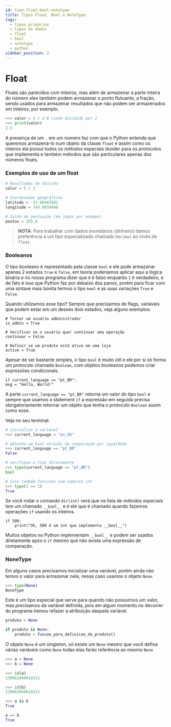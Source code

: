 ```yaml
---
id: tipo-float-bool-notetype
title: Tipos Float, Bool e NoteType
tags:
  - tipos primários
  - tipos de dados
  - float
  - bool
  - notetype
  - python
sidebar_position: 2
---
```


# Float

Floats são parecidos com inteiros, mas além de armazenar a parte inteira do
número eles também podem armazenar o ponto flutuante, a fração, sendo usados
para armazenar resultados que não podem ser armazenados em inteiros, por
exemplo.

```python
>>> valor = 5 / 2 # cindo dividido por 2
>>> print(valor)
2.5
```

A presença de um `.` em um número faz com que o Python entenda que queremos
armazená-lo num objeto da classe `float` e assim como os inteiros ela possui
todos os métodos especiais dunder para os protocolos que implementa e também
métodos que são particulares apenas dos números floats.

### Exemplos de uso de um float

```python
# Resultados de divisão
valor = 5 / 2

# Coordenadas geográficas
latitude = -37.80467681
longitude = 144.9659498

# Saldo de pontuação (em jogos por exempo)
pontos = 355.8
```

> **NOTA**: Para trabalhar com dados monetários (dinheiro) damos preferência
> a um tipo especializado chamado `Decimal` ao invés de `float`.

### Booleanos

O tipo booleano é representado pela classe `bool` e ele pode armazenar apenas 2
estados `true` e `false`, em teoria poderíamos aplicar aqui a lógica binária
e no nosso programa dizer que `0` é falso enquanto `1` é verdadeiro, e de fato
é isso que Python faz por debaixo dos panos, porém para ficar com uma sintaxe
mais bonita termos o tipo `bool` e as suas variações `True` e `False`.

Quando utilizamos esse tipo? Sempre que precisamos de flags, variáveis que
podem estar em um desses dois estados, veja alguns exemplos:

```
# Tornar um usuário administrador
is_admin = True

# Verificar se o usuário quer continuar uma operação
continuar = False

# Definir se um produto está ativo em uma loja
active = True
```

Apesar de ser bastante simples, o tipo `bool` é muito útil e ele por sí só
forma um protocolo chamado `Boolean`, com objetos booleanos podemos criar
expressões condicionais.

```
if current_language == "pt_BR":
msg = "Hello, World!"
```

A parte `current_language == "pt_BR"` retorna um valor do tipo `bool` e sempre
que usamos o statement `if` a expressão em seguida precisa obrigatoriamente
retornar um objeto que tenha o protocolo `Boolean` assim como esse.

Veja no seu terminal:

```python
# inicialize a variável
>>> current_language = "en_US"

# obtenha um bool através de comparação por igualdade
>>> current_language == "pt_BR"
False

# verifique o tipo diretamente
>>> type(current_language == "pt_BR")
bool

# Isso também funciona com números int
>>> type(1 == 1)
True
```

Se você rodar o comando `dir(int)` verá que na lista de métodos especiais
tem um chamado `__bool__` e é ele que é chamado quando fazemos operações `if`
usando os inteiros.

```
if 500:
    print("Ok, 500 é um int que implementa __bool__")
```

Muitos objetos no Python implementam `__bool__` e podem ser usados diretamente
após o `if` mesmo que não exista uma expressão de comparação.

### NoneType

Em alguns casos precisamos inicializar uma variável, porém ainda não temos o
valor para armazenar nela, nesse caso usamos o objeto `None`.

```python
>>> type(None)
NoneType
```

Este é um tipo especial que serve para quando não possuímos um valor, mas
precisamos da variável definida, pois em algum momento no decorrer do
programa iremos refazer a atribuição daquela variável.

```python
produto = None

if produto is None:
    produto = funcao_para_definicao_do_produto()
```
O objeto `None` é um singleton, só existe um `None` mesmo que você defina 
várias variáveis como `None` todas elas farão referência ao mesmo `None`

```python
>>> a = None
>>> b = None

>>> id(a)
139862040616512

>>> id(b)
139862040616512

>>> a is b
True

a == b
True
```


